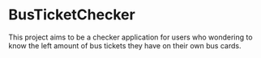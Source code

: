 # BusTicketChecker

This project aims to be a checker application for users 
who wondering to know the left amount of bus tickets they have on their own bus cards.

